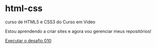 # html-css
 curso de HTML5 e CSS3 do Curso em Video

Estou aprendendo a criar sites e agora vou gerenciar meus repositórios!

<a href="https://lucas-pereira19.github.io/html-css/desafios/desafio010/android.html">Executar o desafio 010 </a>
